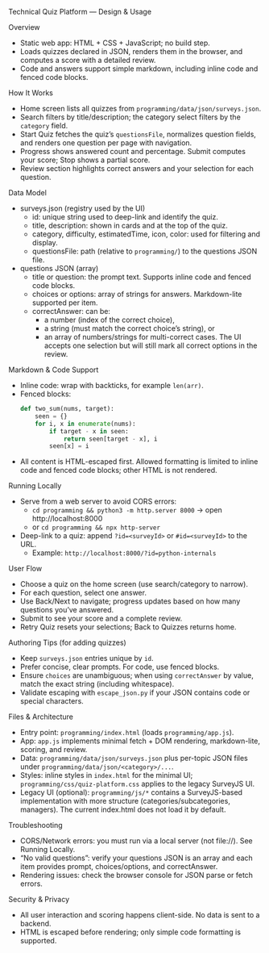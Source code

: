 Technical Quiz Platform — Design & Usage

Overview
- Static web app: HTML + CSS + JavaScript; no build step.
- Loads quizzes declared in JSON, renders them in the browser, and computes a score with a detailed review.
- Code and answers support simple markdown, including inline code and fenced code blocks.

How It Works
- Home screen lists all quizzes from `programming/data/json/surveys.json`.
- Search filters by title/description; the category select filters by the `category` field.
- Start Quiz fetches the quiz’s `questionsFile`, normalizes question fields, and renders one question per page with navigation.
- Progress shows answered count and percentage. Submit computes your score; Stop shows a partial score.
- Review section highlights correct answers and your selection for each question.

Data Model
- surveys.json (registry used by the UI)
  - id: unique string used to deep-link and identify the quiz.
  - title, description: shown in cards and at the top of the quiz.
  - category, difficulty, estimatedTime, icon, color: used for filtering and display.
  - questionsFile: path (relative to `programming/`) to the questions JSON file.
- questions JSON (array)
  - title or question: the prompt text. Supports inline code and fenced code blocks.
  - choices or options: array of strings for answers. Markdown-lite supported per item.
  - correctAnswer: can be:
    - a number (index of the correct choice),
    - a string (must match the correct choice’s string), or
    - an array of numbers/strings for multi-correct cases. The UI accepts one selection but will still mark all correct options in the review.

Markdown & Code Support
- Inline code: wrap with backticks, for example `len(arr)`.
- Fenced blocks:
  ```python
  def two_sum(nums, target):
      seen = {}
      for i, x in enumerate(nums):
          if target - x in seen:
              return seen[target - x], i
          seen[x] = i
  ```
- All content is HTML-escaped first. Allowed formatting is limited to inline code and fenced code blocks; other HTML is not rendered.

Running Locally
- Serve from a web server to avoid CORS errors:
  - `cd programming && python3 -m http.server 8000` → open http://localhost:8000
  - or `cd programming && npx http-server`
- Deep-link to a quiz: append `?id=<surveyId>` or `#id=<surveyId>` to the URL.
  - Example: `http://localhost:8000/?id=python-internals`

User Flow
- Choose a quiz on the home screen (use search/category to narrow).
- For each question, select one answer.
- Use Back/Next to navigate; progress updates based on how many questions you’ve answered.
- Submit to see your score and a complete review.
- Retry Quiz resets your selections; Back to Quizzes returns home.

Authoring Tips (for adding quizzes)
- Keep `surveys.json` entries unique by `id`.
- Prefer concise, clear prompts. For code, use fenced blocks.
- Ensure `choices` are unambiguous; when using `correctAnswer` by value, match the exact string (including whitespace).
- Validate escaping with `escape_json.py` if your JSON contains code or special characters.

Files & Architecture
- Entry point: `programming/index.html` (loads `programming/app.js`).
- App: `app.js` implements minimal fetch + DOM rendering, markdown-lite, scoring, and review.
- Data: `programming/data/json/surveys.json` plus per-topic JSON files under `programming/data/json/<category>/...`.
- Styles: inline styles in `index.html` for the minimal UI; `programming/css/quiz-platform.css` applies to the legacy SurveyJS UI.
- Legacy UI (optional): `programming/js/*` contains a SurveyJS-based implementation with more structure (categories/subcategories, managers). The current index.html does not load it by default.

Troubleshooting
- CORS/Network errors: you must run via a local server (not file://). See Running Locally.
- “No valid questions”: verify your questions JSON is an array and each item provides prompt, choices/options, and correctAnswer.
- Rendering issues: check the browser console for JSON parse or fetch errors.

Security & Privacy
- All user interaction and scoring happens client-side. No data is sent to a backend.
- HTML is escaped before rendering; only simple code formatting is supported.

